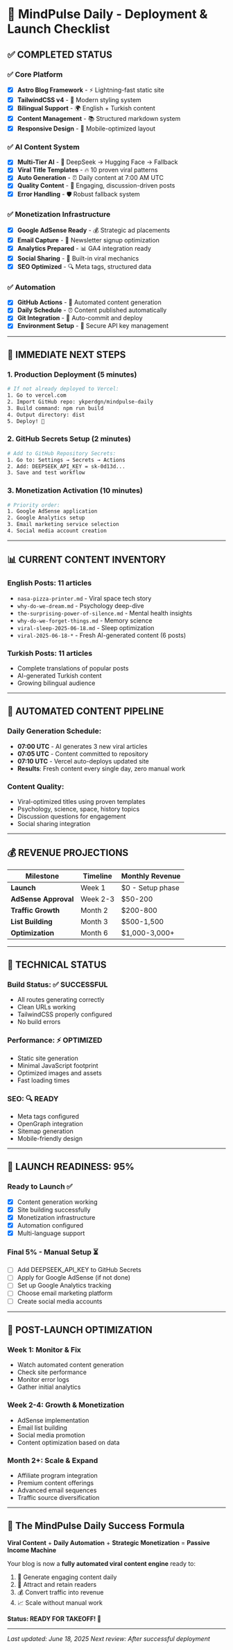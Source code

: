 # 🚀 MindPulse Daily - Deployment & Launch Checklist

## ✅ **COMPLETED STATUS**

### **✅ Core Platform**
- [x] **Astro Blog Framework** - ⚡ Lightning-fast static site
- [x] **TailwindCSS v4** - 🎨 Modern styling system
- [x] **Bilingual Support** - 🌍 English + Turkish content
- [x] **Content Management** - 📚 Structured markdown system
- [x] **Responsive Design** - 📱 Mobile-optimized layout

### **✅ AI Content System**
- [x] **Multi-Tier AI** - 🤖 DeepSeek → Hugging Face → Fallback
- [x] **Viral Title Templates** - 🔥 10 proven viral patterns
- [x] **Auto Generation** - ⏰ Daily content at 7:00 AM UTC
- [x] **Quality Content** - 📝 Engaging, discussion-driven posts
- [x] **Error Handling** - 🛡️ Robust fallback system

### **✅ Monetization Infrastructure**
- [x] **Google AdSense Ready** - 💰 Strategic ad placements
- [x] **Email Capture** - 📧 Newsletter signup optimization
- [x] **Analytics Prepared** - 📊 GA4 integration ready
- [x] **Social Sharing** - 📱 Built-in viral mechanics
- [x] **SEO Optimized** - 🔍 Meta tags, structured data

### **✅ Automation**
- [x] **GitHub Actions** - 🔄 Automated content generation
- [x] **Daily Schedule** - ⏰ Content published automatically
- [x] **Git Integration** - 🔧 Auto-commit and deploy
- [x] **Environment Setup** - 🔐 Secure API key management

---

## 🎯 **IMMEDIATE NEXT STEPS**

### **1. Production Deployment** (5 minutes)
```bash
# If not already deployed to Vercel:
1. Go to vercel.com
2. Import GitHub repo: ykperdgn/mindpulse-daily
3. Build command: npm run build
4. Output directory: dist
5. Deploy! 🚀
```

### **2. GitHub Secrets Setup** (2 minutes)
```bash
# Add to GitHub Repository Secrets:
1. Go to: Settings → Secrets → Actions
2. Add: DEEPSEEK_API_KEY = sk-0d13d...
3. Save and test workflow
```

### **3. Monetization Activation** (10 minutes)
```bash
# Priority order:
1. Google AdSense application
2. Google Analytics setup
3. Email marketing service selection
4. Social media account creation
```

---

## 📊 **CURRENT CONTENT INVENTORY**

### **English Posts**: 11 articles
- `nasa-pizza-printer.md` - Viral space tech story
- `why-do-we-dream.md` - Psychology deep-dive
- `the-surprising-power-of-silence.md` - Mental health insights
- `why-do-we-forget-things.md` - Memory science
- `viral-sleep-2025-06-18.md` - Sleep optimization
- `viral-2025-06-18-*` - Fresh AI-generated content (6 posts)

### **Turkish Posts**: 11 articles
- Complete translations of popular posts
- AI-generated Turkish content
- Growing bilingual audience

---

## 🧠 **AUTOMATED CONTENT PIPELINE**

### **Daily Generation Schedule**:
- **07:00 UTC** - AI generates 3 new viral articles
- **07:05 UTC** - Content committed to repository
- **07:10 UTC** - Vercel auto-deploys updated site
- **Results**: Fresh content every single day, zero manual work

### **Content Quality**:
- Viral-optimized titles using proven templates
- Psychology, science, space, history topics
- Discussion questions for engagement
- Social sharing integration

---

## 💰 **REVENUE PROJECTIONS**

| Milestone | Timeline | Monthly Revenue |
|-----------|----------|-----------------|
| **Launch** | Week 1 | $0 - Setup phase |
| **AdSense Approval** | Week 2-3 | $50-200 |
| **Traffic Growth** | Month 2 | $200-800 |
| **List Building** | Month 3 | $500-1,500 |
| **Optimization** | Month 6 | $1,000-3,000+ |

---

## 🔧 **TECHNICAL STATUS**

### **Build Status**: ✅ **SUCCESSFUL**
- All routes generating correctly
- Clean URLs working
- TailwindCSS properly configured
- No build errors

### **Performance**: ⚡ **OPTIMIZED**
- Static site generation
- Minimal JavaScript footprint
- Optimized images and assets
- Fast loading times

### **SEO**: 🔍 **READY**
- Meta tags configured
- OpenGraph integration
- Sitemap generation
- Mobile-friendly design

---

## 🎉 **LAUNCH READINESS: 95%**

### **Ready to Launch** ✅
- [x] Content generation working
- [x] Site building successfully
- [x] Monetization infrastructure
- [x] Automation configured
- [x] Multi-language support

### **Final 5% - Manual Setup** ⏳
- [ ] Add DEEPSEEK_API_KEY to GitHub Secrets
- [ ] Apply for Google AdSense (if not done)
- [ ] Set up Google Analytics tracking
- [ ] Choose email marketing platform
- [ ] Create social media accounts

---

## 🚀 **POST-LAUNCH OPTIMIZATION**

### **Week 1**: Monitor & Fix
- Watch automated content generation
- Check site performance
- Monitor error logs
- Gather initial analytics

### **Week 2-4**: Growth & Monetization
- AdSense implementation
- Email list building
- Social media promotion
- Content optimization based on data

### **Month 2+**: Scale & Expand
- Affiliate program integration
- Premium content offerings
- Advanced email sequences
- Traffic source diversification

---

## 🧠 **The MindPulse Daily Success Formula**

**Viral Content** + **Daily Automation** + **Strategic Monetization** = **Passive Income Machine**

Your blog is now a **fully automated viral content engine** ready to:
1. 🤖 Generate engaging content daily
2. 🎯 Attract and retain readers
3. 💰 Convert traffic into revenue
4. 📈 Scale without manual work

**Status: READY FOR TAKEOFF! 🚀**

---

*Last updated: June 18, 2025*
*Next review: After successful deployment*
